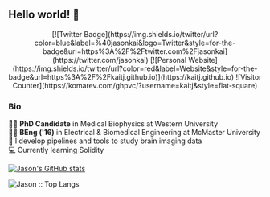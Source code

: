 ## Hello world! 👋

<div align="center">
    [![Twitter Badge](https://img.shields.io/twitter/url?color=blue&label=%40jasonkai&logo=Twitter&style=for-the-badge&url=https%3A%2F%2Ftwitter.com%2Fjasonkai](https://twitter.com/jasonkai)
    [![Personal Website](https://img.shields.io/twitter/url?color=red&label=Website&style=for-the-badge&url=https%3A%2F%2Fkaitj.github.io)](https://kaitj.github.io)
    ![Visitor Counter](https://komarev.com/ghpvc/?username=kaitj&style=flat-square)
</div> 

### Bio
:man_student: **PhD Candidate** in Medical Biophysics at Western University
<br>
:man_student: **BEng ('16)** in Electrical & Biomedical Engineering at McMaster University
<br>
:brain: I develop pipelines and tools to study brain imaging data
<br>
:computer: Currently learning Solidity
<br>

[![Jason's GitHub stats](https://github-readme-stats.vercel.app/api?username=kaitj&theme=dark)](https://github.com/anuraghazra/github-readme-stats)
<p><img src="https://github-readme-stats.vercel.app/api/top-langs/?username=kaitj&langs_count=10&theme=algolia&layout=compact" alt="Jason :: Top Langs" /></p>
